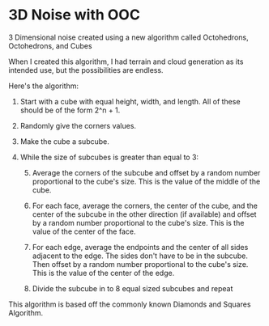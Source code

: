 # 3D Noise with OOC
3 Dimensional noise created using a new algorithm called Octohedrons, Octohedrons, and Cubes 

When I created this algorithm, I had terrain and cloud generation as its intended use, but the possibilities are endless. 

Here's the algorithm:

1. Start with a cube with equal height, width, and length. All of these should be of the form 2^n + 1.

2. Randomly give the corners values.

3. Make the cube a subcube.

4. While the size of subcubes is greater than equal to 3:

    5. Average the corners of the subcube and offset by a random number proportional to the cube's size. This is the value of the middle of the cube.

    6. For each face, average the corners, the center of the cube, and the center of the subcube in the other direction (if available) and offset by a random number proportional to the cube's size. This is the value of the center of the face.

    7. For each edge, average the endpoints and the center of all sides adjacent to the edge. The sides don't have to be in the subcube. Then offset by a random number proportional to the cube's size. This is the value of the center of the edge.

    8. Divide the subcube in to 8 equal sized subcubes and repeat

This algorithm is based off the commonly known Diamonds and Squares Algorithm.



